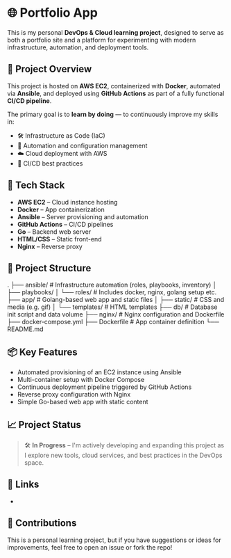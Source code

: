 # 🌐 Portfolio App

This is my personal **DevOps & Cloud learning project**, designed to serve as both a portfolio site and a platform for experimenting with modern infrastructure, automation, and deployment tools.

## 🚀 Project Overview

This project is hosted on **AWS EC2**, containerized with **Docker**, automated via **Ansible**, and deployed using **GitHub Actions** as part of a fully functional **CI/CD pipeline**.

The primary goal is to **learn by doing** — to continuously improve my skills in:

- 🛠️ Infrastructure as Code (IaC)
- 🔁 Automation and configuration management
- ☁️ Cloud deployment with AWS
- 🚀 CI/CD best practices

## 🧰 Tech Stack

- **AWS EC2** – Cloud instance hosting
- **Docker** – App containerization
- **Ansible** – Server provisioning and automation
- **GitHub Actions** – CI/CD pipelines
- **Go** – Backend web server
- **HTML/CSS** – Static front-end
- **Nginx** – Reverse proxy

## 📁 Project Structure
.
├── ansible/ # Infrastructure automation (roles, playbooks, inventory)
│ ├── playbooks/
│ └── roles/ # Includes docker, nginx, golang setup etc.
├── app/ # Golang-based web app and static files
│ ├── static/ # CSS and media (e.g. gif)
│ └── templates/ # HTML templates
├── db/ # Database init script and data volume
├── nginx/ # Nginx configuration and Dockerfile
├── docker-compose.yml
├── Dockerfile # App container definition
└── README.md

## 📦 Key Features

- Automated provisioning of an EC2 instance using Ansible
- Multi-container setup with Docker Compose
- Continuous deployment pipeline triggered by GitHub Actions
- Reverse proxy configuration with Nginx
- Simple Go-based web app with static content

## 📈 Project Status

> 🛠️ **In Progress** – I'm actively developing and expanding this project as I explore new tools, cloud services, and best practices in the DevOps space.


## 🔗 Links

-


## 🙌 Contributions

This is a personal learning project, but if you have suggestions or ideas for improvements, feel free to open an issue or fork the repo!
